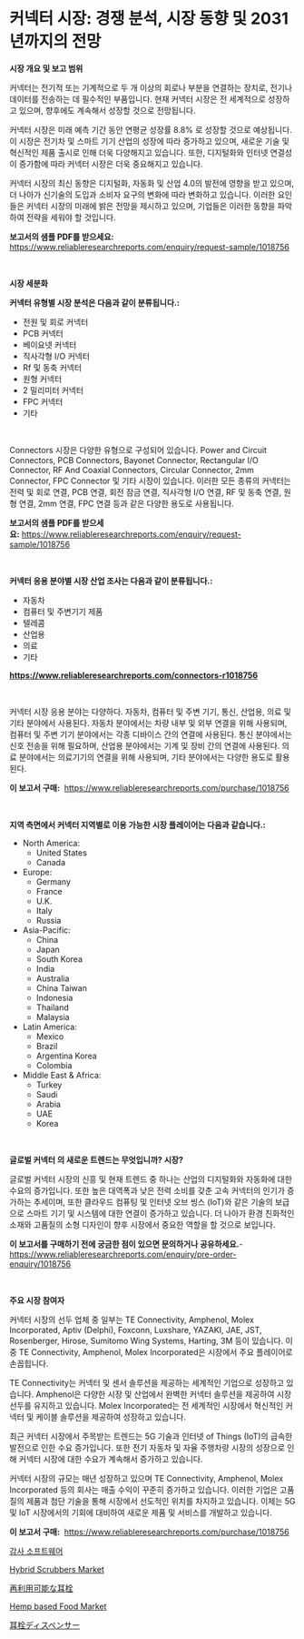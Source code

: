 <p><h1>커넥터 시장: 경쟁 분석, 시장 동향 및 2031년까지의 전망</h1></p><p><strong>시장 개요 및 보고 범위</strong></p>
<p><p>커넥터는 전기적 또는 기계적으로 두 개 이상의 회로나 부분을 연결하는 장치로, 전기나 데이터를 전송하는 데 필수적인 부품입니다. 현재 커넥터 시장은 전 세계적으로 성장하고 있으며, 향후에도 계속해서 성장할 것으로 전망됩니다. </p><p>커넥터 시장은 미래 예측 기간 동안 연평균 성장률 8.8% 로 성장할 것으로 예상됩니다. 이 시장은 전기차 및 스마트 기기 산업의 성장에 따라 증가하고 있으며, 새로운 기술 및 혁신적인 제품 출시로 인해 더욱 다양해지고 있습니다. 또한, 디지털화와 인터넷 연결성이 증가함에 따라 커넥터 시장은 더욱 중요해지고 있습니다.</p><p>커넥터 시장의 최신 동향은 디지털화, 자동화 및 산업 4.0의 발전에 영향을 받고 있으며, 더 나아가 신기술의 도입과 소비자 요구의 변화에 따라 변화하고 있습니다. 이러한 요인들은 커넥터 시장의 미래에 밝은 전망을 제시하고 있으며, 기업들은 이러한 동향을 파악하여 전략을 세워야 할 것입니다.</p></p>
<p><strong>보고서의 샘플 PDF를 받으세요:</strong> <a href="https://www.reliableresearchreports.com/enquiry/request-sample/1018756">https://www.reliableresearchreports.com/enquiry/request-sample/1018756</a></p>
<p>&nbsp;</p>
<p><strong>시장 세분화</strong></p>
<p><strong>커넥터 유형별 시장 분석은 다음과 같이 분류됩니다.:</strong></p>
<p><ul><li>전원 및 회로 커넥터</li><li>PCB 커넥터</li><li>베이요넷 커넥터</li><li>직사각형 I/O 커넥터</li><li>Rf 및 동축 커넥터</li><li>원형 커넥터</li><li>2 밀리미터 커넥터</li><li>FPC 커넥터</li><li>기타</li></ul></p>
<p>&nbsp;</p>
<p><p>Connectors 시장은 다양한 유형으로 구성되어 있습니다. Power and Circuit Connectors, PCB Connectors, Bayonet Connector, Rectangular I/O Connector, RF And Coaxial Connectors, Circular Connector, 2mm Connector, FPC Connector 및 기타 시장이 있습니다. 이러한 모든 종류의 커넥터는 전력 및 회로 연결, PCB 연결, 회전 잠금 연결, 직사각형 I/O 연결, RF 및 동축 연결, 원형 연결, 2mm 연결, FPC 연결 등과 같은 다양한 용도로 사용됩니다.</p></p>
<p><strong>보고서의 샘플 PDF를 받으세요:</strong>&nbsp;<a href="https://www.reliableresearchreports.com/enquiry/request-sample/1018756">https://www.reliableresearchreports.com/enquiry/request-sample/1018756</a></p>
<p>&nbsp;</p>
<p><strong> 커넥터 응용 분야별 시장 산업 조사는 다음과 같이 분류됩니다.:</strong></p>
<p><ul><li>자동차</li><li>컴퓨터 및 주변기기 제품</li><li>텔레콤</li><li>산업용</li><li>의료</li><li>기타</li></ul></p>
<p><strong><a href="https://www.reliableresearchreports.com/connectors-r1018756">https://www.reliableresearchreports.com/connectors-r1018756</a></strong></p>
<p>&nbsp;</p>
<p><p>커넥터 시장 응용 분야는 다양하다. 자동차, 컴퓨터 및 주변 기기, 통신, 산업용, 의료 및 기타 분야에서 사용된다. 자동차 분야에서는 차량 내부 및 외부 연결을 위해 사용되며, 컴퓨터 및 주변 기기 분야에서는 각종 디바이스 간의 연결에 사용된다. 통신 분야에서는 신호 전송을 위해 필요하며, 산업용 분야에서는 기계 및 장비 간의 연결에 사용된다. 의료 분야에서는 의료기기의 연결을 위해 사용되며, 기타 분야에서는 다양한 용도로 활용된다.</p></p>
<p><strong>이 보고서 구매:</strong>&nbsp; <a href="https://www.reliableresearchreports.com/purchase/1018756">https://www.reliableresearchreports.com/purchase/1018756</a></p>
<p>&nbsp;</p>
<p><strong>지역 측면에서 커넥터 지역별로 이용 가능한 시장 플레이어는 다음과 같습니다.:</strong></p>
<p><ul>
    <li>
        North America:
        <ul>
            <li>United States</li>
            <li>Canada</li>
        </ul>
    </li>
    <li>
        Europe:
        <ul>
            <li>Germany</li>
            <li>France</li>
            <li>U.K.</li>
            <li>Italy</li>
            <li>Russia</li>
        </ul>
    </li>
    <li>
        Asia-Pacific:
        <ul>
            <li>China</li>
            <li>Japan</li>
            <li>South Korea</li>
            <li>India</li>
            <li>Australia</li>
            <li>China Taiwan</li>
            <li>Indonesia</li>
            <li>Thailand</li>
            <li>Malaysia</li>
        </ul>
    </li>
    <li>
        Latin America:
        <ul>
            <li>Mexico</li>
            <li>Brazil</li>
            <li>Argentina Korea</li>
            <li>Colombia</li>
        </ul>
    </li>
    <li>
        Middle East & Africa:
        <ul>
            <li>Turkey</li>
            <li>Saudi</li>
            <li>Arabia</li>
            <li>UAE</li>
            <li>Korea</li>
        </ul>
    </li>
    </ul></p>
<p>&nbsp;</p>
<p><strong>글로벌 커넥터 의 새로운 트렌드는 무엇입니까? 시장?</strong></p>
<p><p>글로벌 커넥터 시장의 신흥 및 현재 트렌드 중 하나는 산업의 디지털화와 자동화에 대한 수요의 증가입니다. 또한 높은 대역폭과 낮은 전력 소비를 갖춘 고속 커넥터의 인기가 증가하는 추세이며, 또한 클라우드 컴퓨팅 및 인터넷 오브 씽스 (IoT)와 같은 기술의 보급으로 스마트 기기 및 시스템에 대한 연결이 증가하고 있습니다. 더 나아가 환경 친화적인 소재와 고품질의 소형 디자인이 향후 시장에서 중요한 역할을 할 것으로 보입니다.</p></p>
<p><strong>이 보고서를 구매하기 전에 궁금한 점이 있으면 문의하거나 공유하세요.</strong>- <a href="https://www.reliableresearchreports.com/enquiry/pre-order-enquiry/1018756">https://www.reliableresearchreports.com/enquiry/pre-order-enquiry/1018756</a></p>
<p>&nbsp;</p>
<p><strong>주요 시장 참여자</strong></p>
<p><p>커넥터 시장의 선두 업체 중 일부는 TE Connectivity, Amphenol, Molex Incorporated, Aptiv (Delphi), Foxconn, Luxshare, YAZAKI, JAE, JST, Rosenberger, Hirose, Sumitomo Wing Systems, Harting, 3M 등이 있습니다. 이 중 TE Connectivity, Amphenol, Molex Incorporated은 시장에서 주요 플레이어로 손꼽힙니다.</p><p>TE Connectivity는 커넥터 및 센서 솔루션을 제공하는 세계적인 기업으로 성장하고 있습니다. Amphenol은 다양한 시장 및 산업에서 완벽한 커넥터 솔루션을 제공하여 시장 선두를 유지하고 있습니다. Molex Incorporated는 전 세계적인 시장에서 혁신적인 커넥터 및 케이블 솔루션을 제공하여 성장하고 있습니다.</p><p>최근 커넥터 시장에서 주목받는 트렌드는 5G 기술과 인터넷 of Things (IoT)의 급속한 발전으로 인한 수요 증가입니다. 또한 전기 자동차 및 자율 주행차량 시장의 성장으로 인해 커넥터 시장에 대한 수요가 계속해서 증가하고 있습니다.</p><p>커넥터 시장의 규모는 매년 성장하고 있으며 TE Connectivity, Amphenol, Molex Incorporated 등의 회사는 매출 수익이 꾸준히 증가하고 있습니다. 이러한 기업은 고품질의 제품과 첨단 기술을 통해 시장에서 선도적인 위치를 차지하고 있습니다. 이제는 5G 및 IoT 시장에서의 기회에 대비하여 새로운 제품 및 서비스를 개발하고 있습니다.</p></p>
<p><strong>이 보고서 구매:</strong>&nbsp;&nbsp;<a href="https://www.reliableresearchreports.com/purchase/1018756">https://www.reliableresearchreports.com/purchase/1018756</a></p>
<p><p><a href="https://github.com/vsckjg50460/Market-Research-Report-List-1/blob/main/325983717432.md">감사 소프트웨어</a></p><p><a href="https://issuu.com/reportprime-2/docs/hybrid-scrubbers-market-size-2030.pptx">Hybrid Scrubbers Market</a></p><p><a href="https://github.com/lrlmopnhwd79300/Market-Research-Report-List-1/blob/main/889843118711.md">再利用可能な耳栓</a></p><p><a href="https://github.com/Glendatilghmankmgz0rbhwpy/Market-Research-Report-List-1/blob/main/hemp-based-food-market.md">Hemp based Food Market</a></p><p><a href="https://github.com/EstelWisozk1/Market-Research-Report-List-1/blob/main/334085618712.md">耳栓ディスペンサー</a></p></p>